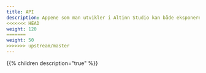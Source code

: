 ```yaml
---
title: API
description: Appene som man utvikler i Altinn Studio kan både eksponere standard og custom APIer samt benytte seg av APIer. Slik gjør du det.
<<<<<<< HEAD
weight: 120
=======
weight: 50
>>>>>>> upstream/master
---
```


{{% children description="true" %}}
